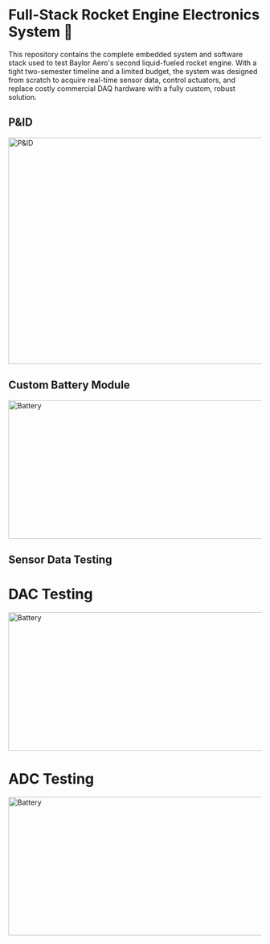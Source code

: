 # Full-Stack Rocket Engine Electronics System 🚀

This repository contains the complete embedded system and software stack used to test Baylor Aero's second liquid-fueled rocket engine. With a tight two-semester timeline and a limited budget, the system was designed from scratch to acquire real-time sensor data, control actuators, and replace costly commercial DAQ hardware with a fully custom, robust solution.

## P&ID
<img src="https://github.com/user-attachments/assets/a3d5afc1-5d24-435b-a3da-f5b8b2159c42" alt="P&ID" width="600" height="450"/>

## Custom Battery Module
<img src="https://github.com/user-attachments/assets/faf5ec24-ed69-4ea3-a172-998146c9a088" alt="Battery" width="1000" height="275"/>

## Sensor Data Testing

# DAC Testing
<img src="https://github.com/user-attachments/assets/6a1298d2-3720-4252-8efb-bbafb4b44305" alt="Battery" width="900" height="275"/>

# ADC Testing
<img src="https://github.com/user-attachments/assets/9c7152c0-9fc2-4ed2-b0b9-a809611d7cca" alt="Battery" width="900" height="275"/>
